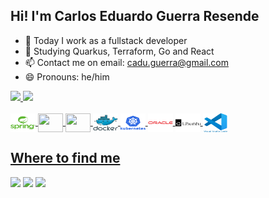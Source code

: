 ## Hi! I'm Carlos Eduardo Guerra Resende 

- 🔭 Today I work as a fullstack developer
- 🌱 Studying Quarkus, Terraform, Go and React
- 📫 Contact me on email: cadu.guerra@gmail.com
- 😄 Pronouns: he/him

<div>
  <a href="https://github.com/cadugr">
  <img height="180em" src="https://github-readme-stats.vercel.app/api?username=cadugr&show_icons=true&theme=dracula&border_radius=20&include_all_commits=true&count_private=true">  
  <img height="180em" src="https://github-readme-stats.vercel.app/api/top-langs/?username=cadugr&layout=compact&langs_count=16&theme=dracula">    
</div>

<div style="display: inline_block"><br>
  <img align="center" height="30" width="40" src="https://github.com/devicons/devicon/blob/master/icons/spring/spring-original-wordmark.svg" />
  <img align="center" height="30" width="40" src="https://cdn.jsdelivr.net/gh/devicons/devicon/icons/java/java-original-wordmark.svg" />
  <img align="center" height="30" width="40" src="https://cdn.jsdelivr.net/gh/devicons/devicon/icons/angularjs/angularjs-original-wordmark.svg" />
  <img align="center" height="30" width="40" src="https://github.com/devicons/devicon/blob/master/icons/docker/docker-original-wordmark.svg" />
  <img align="center" height="30" width="40" src="https://github.com/devicons/devicon/blob/master/icons/kubernetes/kubernetes-plain-wordmark.svg" />
  <img align="center" height="30" width="40" src="https://github.com/devicons/devicon/blob/master/icons/oracle/oracle-original.svg" />
  <img align="center" height="30" width="40" src="https://github.com/devicons/devicon/blob/master/icons/ubuntu/ubuntu-plain-wordmark.svg" />
  <img align="center" height="30" width="40" src="https://github.com/devicons/devicon/blob/master/icons/vscode/vscode-original-wordmark.svg" />
</div>

##
## Where to find me

<div>
  <a href="https://www.instagram.com/guerracadu" target="_blank"><img src="https://img.shields.io/badge/Instagram-E4405F?style=for-the-badge&logo=instagram&logoColor=white"></a>
  <a href="https://www.linkedin.com/in/carlosguerra-techlead/" target="_blank"><img src="https://img.shields.io/badge/LinkedIn-0077B5?style=for-the-badge&logo=linkedin&logoColor=white"></a>  
  <a href="https://discord.gg/cadugr#6529" target="_blank"><img src="https://img.shields.io/badge/Discord-7289DA?style=for-the-badge&logo=discord&logoColor=white"></a>  
</div>

